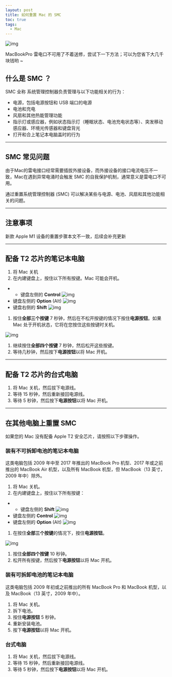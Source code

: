 ```yaml
---
layout: post
title: 如何重置 Mac 的 SMC
toc: true
tags:
  - Mac
---
```



![img](http://ipic-typora-samzong.oss-cn-qingdao.aliyuncs.com//uPic/1617437045272-4d2c8ef2-804a-4ed7-bb53-b241152c780c.png?x-oss-process=image/resize,w_960,m_lfit)

MacBookPro 雷电口不可用了不着送修，尝试下一下方法；可以为您省下大几千块钱哟 ~

## 什么是 SMC ？

SMC 全称 系统管理控制器负责管理与以下功能相关的行为：

- 电源，包括电源按钮和 USB 端口的电源
- 电池和充电
- 风扇和其他热能管理功能
- 指示灯或感应器，例如状态指示灯（睡眠状态、电池充电状态等）、突发移动感应器、环境光传感器和键盘背光
- 打开和合上笔记本电脑盖时的行为

------

## SMC 常见问题

由于Mac的雷电接口经常需要插拔外接设备，而外接设备的接口电流电压不一致，Mac在遇到异常电涌时会触发  SMC 的自我保护机制，通常意义是雷电口不可用。

通过重置系统管理控制器 (SMC) 可以解决某些与电源、电池、风扇和其他功能相关的问题。

------

## 注意事项

新款 Apple M1 设备的重置步骤本文不一致，后续会补充更新

------

## 配备 T2 芯片的笔记本电脑

1. 将 Mac 关机
2. 在内建键盘上，按住以下所有按键。Mac 可能会开机。

- - 键盘左侧的 **Control** ![img](http://ipic-typora-samzong.oss-cn-qingdao.aliyuncs.com//uPic/1617437210613-0f478f9a-1f5b-4b51-8060-6f9af28a4ae0.png?x-oss-process=image/resize,w_960,m_lfit)
- 键盘左侧的 **Option** (Alt) ![img](http://ipic-typora-samzong.oss-cn-qingdao.aliyuncs.com//uPic/1617437216356-d0ba8e9e-ebb9-4756-8459-124876d0c332.png?x-oss-process=image/resize,w_960,m_lfit)
- 键盘右侧的 **Shift** ![img](http://ipic-typora-samzong.oss-cn-qingdao.aliyuncs.com//uPic/1617437210667-cdfb2059-1d3d-4cb4-bb6c-88e38c1c3054.png?x-oss-process=image/resize,w_960,m_lfit)

1. 按住**全部三个按键** 7 秒钟，然后在不松开按键的情况下按住**电源按钮**。如果 Mac 处于开机状态，它将在您按住这些按键时关机。

![img](http://ipic-typora-samzong.oss-cn-qingdao.aliyuncs.com//uPic/1617437286162-81a557b7-7f54-49b2-9ad6-32716f0b8488.png?x-oss-process=image/resize,w_960,m_lfit)

1. 继续按住**全部四个按键** 7 秒钟，然后松开这些按键。
2. 等待几秒钟，然后按下**电源按钮**以将 Mac 开机。

------

## 配备 T2 芯片的台式电脑

1. 将 Mac 关机，然后拔下电源线。
2. 等待 15 秒钟，然后重新接回电源线。
3. 等待 5 秒钟，然后按下**电源按钮**以将 Mac 开机。

------

## 在其他电脑上重置 SMC

如果您的 Mac 没有配备 Apple T2 安全芯片，请按照以下步骤操作。

### 装有不可拆卸电池的笔记本电脑

这类电脑包括 2009 年中至 2017 年推出的 MacBook Pro 机型、2017 年或之前推出的 MacBook Air 机型，以及所有 MacBook 机型，但 MacBook（13 英寸，2009 年中）除外。

1. 将 Mac 关机。
2. 在内建键盘上，按住以下所有按键：

- - 键盘左侧的 **Shift** ![img](http://ipic-typora-samzong.oss-cn-qingdao.aliyuncs.com//uPic/1617437453096-c4dd55c9-dea8-4ece-810d-d0a6bf880b5a.png?x-oss-process=image/resize,w_960,m_lfit)
- 键盘左侧的 **Control** ![img](http://ipic-typora-samzong.oss-cn-qingdao.aliyuncs.com//uPic/1617437452982-7bdab59b-e4d2-4aa0-863d-59d224b081a9.png?x-oss-process=image/resize,w_960,m_lfit)
- 键盘左侧的 **Option** (Alt) ![img](http://ipic-typora-samzong.oss-cn-qingdao.aliyuncs.com//uPic/1617437453069-12f401d8-bfbf-4657-9323-67169460f2fa.png?x-oss-process=image/resize,w_960,m_lfit)

1. 在按住**全部三个按键**的情况下，按住**电源按钮**。

![img](http://ipic-typora-samzong.oss-cn-qingdao.aliyuncs.com//uPic/1617437452835-44611990-1f9b-49c4-a49b-446cef022d56.png?x-oss-process=image/resize,w_960,m_lfit)

1. 按住**全部四个按键** 10 秒钟。
2. 松开所有按键，然后按下**电源按钮**以将 Mac 开机。

### 装有可拆卸电池的笔记本电脑

这类电脑包括 2009 年初或之前推出的所有 MacBook Pro 和 MacBook 机型，以及 MacBook（13 英寸，2009 年中）。

1. 将 Mac 关机。
2. 拆下电池。
3. 按住**电源按钮** 5 秒钟。
4. 重新安装电池。
5. 按下**电源按钮**以将 Mac 开机。

### 台式电脑

1. 将 Mac 关机，然后拔下电源线。
2. 等待 15 秒钟，然后重新接回电源线。
3. 等待 5 秒钟，然后按下**电源按钮**以将 Mac 开机。

